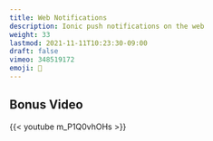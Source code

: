 ```yaml
---
title: Web Notifications
description: Ionic push notifications on the web
weight: 33
lastmod: 2021-11-11T10:23:30-09:00
draft: false
vimeo: 348519172
emoji: 🔔
---
```


## Bonus Video

{{< youtube m_P1Q0vhOHs >}}
